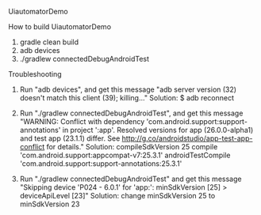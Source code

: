 UiautomatorDemo

How to build UiautomatorDemo
1. gradle clean build
2. adb devices
3. ./gradlew connectedDebugAndroidTest


Troubleshooting

1. Run "adb devices", and get this message "adb server version (32) doesn't match this client (39); killing..."
Solution: $ adb reconnect

2. Run "./gradlew connectedDebugAndroidTest", and get this message "WARNING: Conflict with dependency 'com.android.support:support-annotations' in project ':app'. Resolved versions for app (26.0.0-alpha1) and test app (23.1.1) differ. See http://g.co/androidstudio/app-test-app-conflict for details."
Solution: 
compileSdkVersion 25
compile 'com.android.support:appcompat-v7:25.3.1'
androidTestCompile 'com.android.support:support-annotations:25.3.1'

3. Run "./gradlew connectedDebugAndroidTest" and get this message "Skipping device 'P024 - 6.0.1' for 'app:': minSdkVersion [25] > deviceApiLevel [23]"
Solution:
change minSdkVersion 25 to minSdkVersion 23